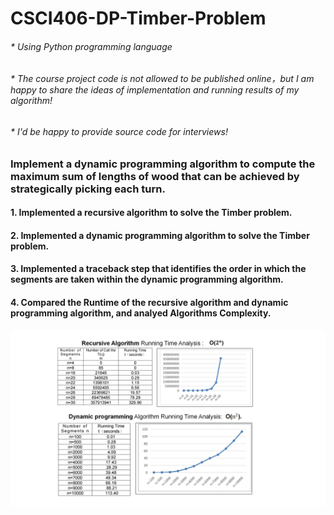 # CSCI406-DP-Timber-Problem
###### * Using Python programming language 
###### * The course project code is not allowed to be published online，but I am happy to share the ideas of implementation and running results of my algorithm!
###### * I'd be happy to provide source code for interviews!

### Implement a dynamic programming algorithm to compute the maximum sum of lengths of wood that can be achieved by strategically picking each turn.

#### 1. Implemented a recursive algorithm to solve the Timber problem.
#### 2.  Implemented a dynamic programming algorithm to solve the Timber problem.
#### 3. Implemented a traceback step that identifies the order in which the segments are taken within the dynamic programming algorithm.
#### 4. Compared the Runtime of the recursive algorithm and dynamic programming algorithm, and analyed Algorithms Complexity.

![image](https://github.com/pingzhang1004/CSCI406-DP-Timber-Problem/blob/main/Recursive_DP_Analysis.png)
